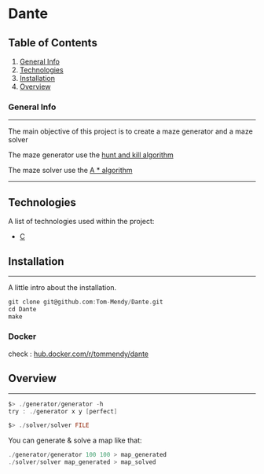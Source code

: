 # Dante

## Table of Contents

1. [General Info](#general-info)
2. [Technologies](#technologies)
3. [Installation](#installation)
4. [Overview](#overview)

### General Info

***
The main objective of this project is to create a maze generator and a maze solver

The maze generator use the [hunt and kill algorithm](https://weblog.jamisbuck.org/2011/1/24/maze-generation-hunt-and-kill-algorithm)

The maze solver use the [A * algorithm](https://www.geeksforgeeks.org/a-search-algorithm/)
***

## Technologies

A list of technologies used within the project:

* [C](https://en.wikipedia.org/wiki/C_(programming_language))

## Installation

***
A little intro about the installation.

```c
git clone git@github.com:Tom-Mendy/Dante.git
cd Dante
make
```

### Docker

check : [hub.docker.com/r/tommendy/dante](https://hub.docker.com/r/tommendy/dante)

## Overview

***

```c
$> ./generator/generator -h
try : ./generator x y [perfect]
```

```c
$> ./solver/solver FILE
```

You can generate & solve a map like that:

```c
./generator/generator 100 100 > map_generated
./solver/solver map_generated > map_solved
```
